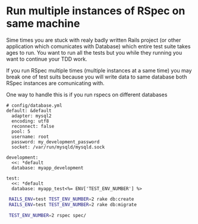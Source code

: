 # Run multiple instances of RSpec on same machine

Sime times you are stuck with realy badly written Rails project (or other application which comunicates
with Database) which entire test suite takes ages to run.
You want to run all the tests but you while they running you want to continue your TDD work.

If you run RSpec multiple times (multiple instances at a same time) you may break one of test suits because you 
will write data to same database both RSpec instances are comunicating with.

One way to handle this is if you run rspecs on different databases


```
# config/database.yml
default: &default
  adapter: mysql2
  encoding: utf8
  reconnect: false
  pool: 5
  username: root
  password: my_development_password
  socket: /var/run/mysqld/mysqld.sock

development:
  <<: *default
  database: myapp_development

test:
  <<: *default
  database: myapp_test<%= ENV['TEST_ENV_NUMBER'] %>
```

```sh
 RAILS_ENV=test TEST_ENV_NUMBER=2 rake db:create
 RAILS_ENV=test TEST_ENV_NUMBER=2 rake db:migrate

 TEST_ENV_NUMBER=2 rspec spec/
```

 
